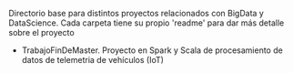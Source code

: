 Directorio base para distintos proyectos relacionados con BigData y DataScience. Cada carpeta tiene su propio 'readme' para dar más detalle sobre el proyecto

- TrabajoFinDeMaster. Proyecto en Spark y Scala de procesamiento de datos de telemetria de vehículos (IoT)
